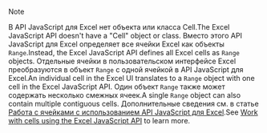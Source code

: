 > [!NOTE]
> <span data-ttu-id="f60cd-101">В API JavaScript для Excel нет объекта или класса Cell.</span><span class="sxs-lookup"><span data-stu-id="f60cd-101">The Excel JavaScript API doesn't have a "Cell" object or class.</span></span> <span data-ttu-id="f60cd-102">Вместо этого API JavaScript для Excel определяет все ячейки Excel как объекты `Range`.</span><span class="sxs-lookup"><span data-stu-id="f60cd-102">Instead, the Excel JavaScript API defines all Excel cells as `Range` objects.</span></span> <span data-ttu-id="f60cd-103">Отдельные ячейки в пользовательском интерфейсе Excel преобразуются в объект `Range` с одной ячейкой в API JavaScript для Excel.</span><span class="sxs-lookup"><span data-stu-id="f60cd-103">An individual cell in the Excel UI translates to a `Range` object with one cell in the Excel JavaScript API.</span></span> <span data-ttu-id="f60cd-104">Один объект `Range` также может содержать несколько смежных ячеек.</span><span class="sxs-lookup"><span data-stu-id="f60cd-104">A single `Range` object can also contain multiple contiguous cells.</span></span> <span data-ttu-id="f60cd-105">Дополнительные сведения см. в статье [Работа с ячейками с использованием API JavaScript для Excel](/office/dev/add-ins/excel/excel-add-ins-cells).</span><span class="sxs-lookup"><span data-stu-id="f60cd-105">See [Work with cells using the Excel JavaScript API](/office/dev/add-ins/excel/excel-add-ins-cells) to learn more.</span></span>
